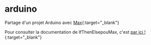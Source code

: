 # arduino
Partage d'un projet Arduino avec [Max](https://github.com/exancillatus){:target="_blank"}

Pour consulter la documentation de IfThenElsepouMax, c'est
[par ici !](https://aubinmahe.github.io/arduino/IfThenElsePourMax/doc/html/index.html){:target="_blank"}
